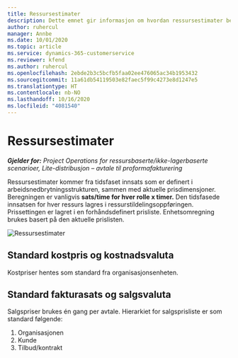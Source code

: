 ```yaml
---
title: Ressursestimater
description: Dette emnet gir informasjon om hvordan ressursestimater beregnes i Project Operations.
author: ruhercul
manager: Annbe
ms.date: 10/01/2020
ms.topic: article
ms.service: dynamics-365-customerservice
ms.reviewer: kfend
ms.author: ruhercul
ms.openlocfilehash: 2ebde2b3c5bcfb5faa02ee476065ac34b1953432
ms.sourcegitcommit: 11a61db54119503e82faec5f99c4273e8d1247e5
ms.translationtype: HT
ms.contentlocale: nb-NO
ms.lasthandoff: 10/16/2020
ms.locfileid: "4081540"
---
```

# <a name="resource-estimates"></a>Ressursestimater

_**Gjelder for:** Project Operations for ressursbaserte/ikke-lagerbaserte scenarioer, Lite-distribusjon – avtale til proformafakturering_

Ressursestimater kommer fra tidsfaset innsats som er definert i arbeidsnedbrytningsstrukturen, sammen med aktuelle prisdimensjoner. Beregningen er vanligvis **sats/time for hver rolle x timer.** Den tidsfasede innsatsen for hver ressurs lagres i ressurstildelingsoppføringen. Prissettingen er lagret i en forhåndsdefinert prisliste. Enhetsomregning brukes basert på den aktuelle prislisten.

![Ressursestimater](./media/navigation12.png)

## <a name="default-cost-price-and-cost-currency"></a>Standard kostpris og kostnadsvaluta

Kostpriser hentes som standard fra organisasjonsenheten.

## <a name="default-bill-rate-and-sales-currency"></a>Standard fakturasats og salgsvaluta

Salgspriser brukes én gang per avtale. Hierarkiet for salgsprisliste er som standard følgende:

1. Organisasjonen
2. Kunde
3. Tilbud/kontrakt
